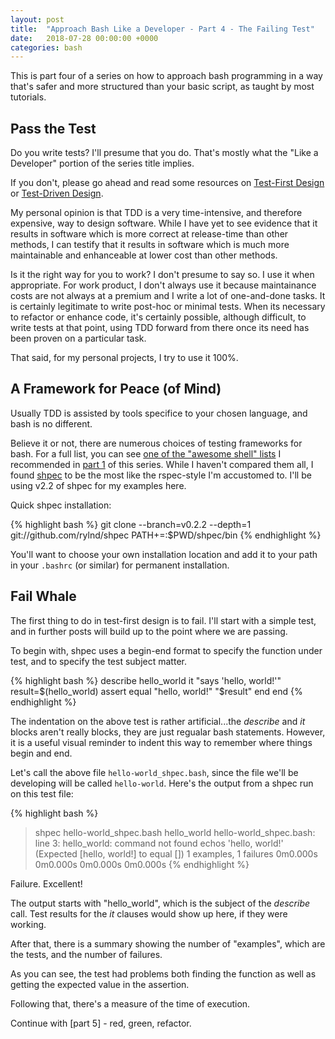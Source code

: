 ```yaml
---
layout: post
title:  "Approach Bash Like a Developer - Part 4 - The Failing Test"
date:   2018-07-28 00:00:00 +0000
categories: bash
---
```


This is part four of a series on how to approach bash programming in a
way that's safer and more structured than your basic script, as taught
by most tutorials.

Pass the Test
-------------

Do you write tests? I'll presume that you do. That's mostly what the
"Like a Developer" portion of the series title implies.

If you don't, please go ahead and read some resources on [Test-First
Design] or [Test-Driven Design].

My personal opinion is that TDD is a very time-intensive, and therefore
expensive, way to design software. While I have yet to see evidence that
it results in software which is more correct at release-time than other
methods, I can testify that it results in software which is much more
maintainable and enhanceable at lower cost than other methods.

Is it the right way for you to work? I don't presume to say so. I use it
when appropriate. For work product, I don't always use it because
maintainance costs are not always at a premium and I write a lot of
one-and-done tasks. It is certainly legitimate to write post-hoc or
minimal tests. When its necessary to refactor or enhance code, it's
certainly possible, although difficult, to write tests at that point,
using TDD forward from there once its need has been proven on a
particular task.

That said, for my personal projects, I try to use it 100%.

A Framework for Peace (of Mind)
-------------------------------

Usually TDD is assisted by tools specifice to your chosen language, and
bash is no different.

Believe it or not, there are numerous choices of testing frameworks for
bash. For a full list, you can see [one of the "awesome shell" lists] I
recommended in [part 1] of this series. While I haven't compared them
all, I found [shpec] to be the most like the rspec-style I'm accustomed
to. I'll be using v2.2 of shpec for my examples here.

Quick shpec installation:

{% highlight bash %}
git clone --branch=v0.2.2 --depth=1 git://github.com/rylnd/shpec
PATH+=:$PWD/shpec/bin
{% endhighlight %}

You'll want to choose your own installation location and add it to your
path in your `.bashrc` (or similar) for permanent installation.

Fail Whale
----------

The first thing to do in test-first design is to fail. I'll start with a
simple test, and in further posts will build up to the point where we
are passing.

To begin with, shpec uses a begin-end format to specify the function
under test, and to specify the test subject matter.

{% highlight bash %}
describe hello_world
  it "says 'hello, world!'"
    result=$(hello_world)
    assert equal "hello, world!" "$result"
  end
end
{% endhighlight %}

The indentation on the above test is rather artificial...the *describe*
and *it* blocks aren't really blocks, they are just regualar bash
statements. However, it is a useful visual reminder to indent this way
to remember where things begin and end.

Let's call the above file `hello-world_shpec.bash`, since the file we'll
be developing will be called `hello-world`. Here's the output from a
shpec run on this test file:

{% highlight bash %}
> shpec hello-world_shpec.bash
hello_world
hello-world_shpec.bash: line 3: hello_world: command not found
  echos 'hello, world!'
  (Expected [hello, world!] to equal [])
1 examples, 1 failures
0m0.000s 0m0.000s
0m0.000s 0m0.000s
{% endhighlight %}

Failure. Excellent!

The output starts with "hello\_world", which is the subject of the
*describe* call. Test results for the *it* clauses would show up here,
if they were working.

After that, there is a summary showing the number of "examples", which
are the tests, and the number of failures.

As you can see, the test had problems both finding the function as well
as getting the expected value in the assertion.

Following that, there's a measure of the time of execution.

Continue with \[part 5\] - red, green, refactor.

  [Test-First Design]: http://wiki.c2.com/?TestFirstDesign
  [Test-Driven Design]: http://agiledata.org/essays/tdd.html
  [one of the "awesome shell" lists]: https://github.com/alebcay/awesome-shell
  [part 1]: %7B%%20post_url%202018-07-26-approach-bash-like-a-developer-part-1-intro%20%%7D
  [shpec]: https://github.com/rylnd/shpec

